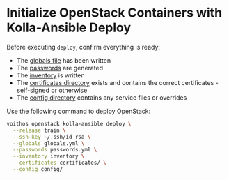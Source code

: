 # Initialize OpenStack Containers with Kolla-Ansible Deploy

Before executing `deploy`, confirm everything is ready:

- The [globals file](/openstack-kolla-globals.html) has been written
- The [passwords](/openstack-kolla-passwords.html) are generated
- The [inventory](/openstack-kolla-inventory.html) is written
- The [certificates directory](/openstack-kolla-certificates.html) exists and contains the correct
  certificates - self-signed or otherwise
- The [config directory](/openstack-kolla-config.html) contains any service files or overrides

Use the following command to deploy OpenStack:

```bash
voithos openstack kolla-ansible deploy \
  --release train \
  --ssh-key ~/.ssh/id_rsa \
  --globals globals.yml \
  --passwords passwords.yml \
  --inventory inventory \
  --certificates certificates/ \
  --config config/
```
